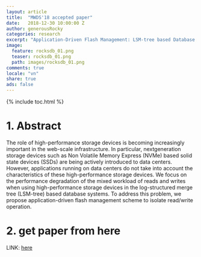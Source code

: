 ```yaml
---
layout: article
title:  "MWDS'18 accepted paper"
date:   2018-12-30 10:00:00 Z
author: generousRocky
categories: research
excerpt: "Application-Driven Flash Management: LSM-tree based Database Optimization through Read/Write Isolation"
image:
  feature: rocksdb_01.png
  teaser: rocksdb_01.png
  path: images/rocksdb_01.png
comments: true
locale: "vn"
share: true
ads: false
---
```


{% include toc.html %}

# 1. Abstract
The role of high-performance storage devices is becoming increasingly important in the web-scale infrastructure. In particular, nextgeneration storage devices such as Non Volatile Memory Express (NVMe) based solid state devices (SSDs) are being actively introduced to data centers. However, applications running on data centers do not take into account the characteristics of these high-performance storage devices. We focus on the performance degradation of the mixed workload of reads and writes when using high-performance storage devices in the log-structured merge tree (LSM-tree) based database systems. To address this problem, we propose application-driven flash management scheme to isolate read/write operation.

# 2. get paper from here
LINK: [here](https://github.com/generousRocky/generousRocky.github.io/blob/master/publication/rocky_mwds18.pdf)
